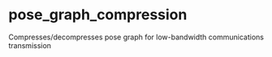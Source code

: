 # pose_graph_compression
Compresses/decompresses pose graph for low-bandwidth communications transmission
